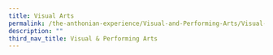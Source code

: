 ```yaml
---
title: Visual Arts
permalink: /the-anthonian-experience/Visual-and-Performing-Arts/Visual-Arts/
description: ""
third_nav_title: Visual & Performing Arts
---
```

